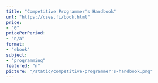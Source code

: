 ```yaml
---
title: "Competitive Programmer's Handbook"
url: "https://cses.fi/book.html"
price: 
- "0"
pricePerPeriod: 
- "n/a"
format: 
- "ebook"
subject: 
- "programming"
featured: "n"
picture: "/static/competitive-programmer's-handbook.png"
---
```

